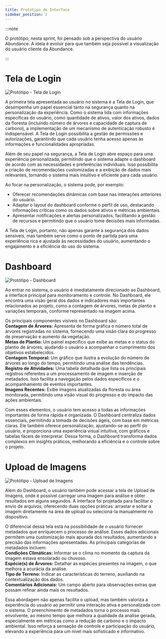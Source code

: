 ```yaml
---
title: Protótipo de Interface
sidebar_position: 2
---
```

:::note

O protótipo, nesta sprint, foi pensado sob a perspectiva do usuário Abundance. A ideia é evoluir para que também seja possível a visualização do usuário cliente da Abundance.

:::

# Tela de Login
![Protótipo - Tela de Login](/img/sprint-2/prototype/login.png)

A primeira tela apresentada ao usuário no sistema é a Tela de Login, que desempenha um papel essencial tanto na segurança quanto na personalização da experiência. Como o sistema lida com informações específicas do usuário, como quantidade de ativos, valor dos ativos, dados da floresta (incluindo número de árvores e capacidade de captura de carbono), a implementação de um mecanismo de autenticação robusto é indispensável. A Tela de Login possibilita a gestão de permissões e autorizações, garantindo que cada usuário tenha acesso apenas às informações e funcionalidades apropriadas.

Além de seu papel na segurança, a Tela de Login abre espaço para uma experiência personalizada, permitindo que o sistema adapte o dashboard de acordo com as necessidades e preferências individuais. Isso possibilita a criação de recomendações customizadas e a exibição de dados mais relevantes, tornando o sistema mais intuitivo e eficiente para cada usuário.

Ao focar na personalização, o sistema pode, por exemplo:

- Oferecer recomendações dinâmicas com base nas interações anteriores do usuário.
- Adaptar o layout do dashboard conforme o perfil de uso, destacando informações críticas como os dados sobre ativos e métricas ambientais.
- Apresentar notificações e alertas personalizados, facilitando a gestão de recursos e permitindo que o usuário tome decisões mais informadas.

A Tela de Login, portanto, não apenas garante a segurança dos dados sensíveis, mas também serve como o ponto de partida para uma experiência rica e ajustada às necessidades do usuário, aumentando o engajamento e a eficiência do uso do sistema.

# Dashboard
![Protótipo - Dashboard](/img/sprint-2/prototype/dash.png)

Ao entrar no sistema, o usuário é imediatamente direcionado ao Dashboard, a interface principal para monitoramento e controle. No Dashboard, ele encontra uma visão geral dos dados e indicadores mais importantes relacionados ao projeto, como a contagem de árvores, metas de plantio e variações temporais, conforme representado na imagem acima.

Os principais componentes visíveis no Dashboard são:  
**Contagem de Árvores:** Apresenta de forma gráfica o número total de árvores registradas no sistema, fornecendo uma visão clara do progresso de preservação e aumento da vegetação.  
**Metas de Plantio:** Um painel específico que exibe as metas e o status do plantio de árvores, ajudando o usuário a acompanhar o cumprimento dos objetivos estabelecidos.  
**Contagem Temporal:** Um gráfico que ilustra a evolução do número de árvores ao longo do tempo, permitindo uma análise das tendências.  
**Registro de Atividades:** Uma tabela detalhada que lista os principais registros referentes a um processamento de imagem e inserção de metadados. Isso facilita a navegação pelos dados específicos e o acompanhamento de eventos importantes.  
**Imagens Recentes:** Exibe imagens atualizadas da floresta ou área monitorada, permitindo uma visão visual do progresso e do impacto das ações ambientais.  

Com esses elementos, o usuário tem acesso a todas as informações importantes de forma rápida e organizada. O Dashboard centraliza dados essenciais, permitindo a tomada de decisões ágeis, com base em métricas claras. Ele também oferece personalização, ajustando-se ao perfil do usuário, e proporciona uma experiência visual intuitiva, com gráficos e tabelas fáceis de interpretar. Dessa forma, o Dashboard transforma dados complexos em insights práticos, melhorando a eficiência e o controle sobre o projeto.

# Upload de Imagens
![Protótipo - Upload de Imagens](/img/sprint-2/prototype/upload.png)

Além do Dashboard, o usuário também pode acessar a tela de Upload de Imagens, onde é possível carregar uma imagem para análise e obter resultados em alguns segundos. A interface foi projetada para facilitar o envio de arquivos, oferecendo duas opções práticas: arrastar e soltar a imagem diretamente na área de upload ou selecioná-la manualmente no dispositivo.

O diferencial dessa tela está na possibilidade de o usuário fornecer metadados que enriquecem o processo de análise. Esses dados adicionais permitem uma customização mais apurada dos resultados, aumentando a precisão das informações apresentadas. As principais categorias de metadados incluem:  
**Condições Climáticas:** Informar se o clima no momento da captura da imagem estava ensolarado ou chuvoso.  
**Espécie(s) de Árvores:** Detalhar as espécies presentes na imagem, o que melhora a acurácia da análise.  
**Tipo de Terreno:** Indicar as características do terreno, auxiliando na contextualização dos dados.  
**Comentários Adicionais:** Um campo aberto para observações extras que possam refinar ainda mais os resultados.  

Essa abordagem não apenas facilita o upload, mas também valoriza a experiência do usuário ao permitir uma interação ativa e personalizada com o sistema. O preenchimento de metadados torna o processo mais envolvente, ao mesmo tempo que melhora a qualidade da análise gerada, especialmente em métricas como a redução de carbono e o impacto ambiental. Isso reforça a sensação de controle e participação do usuário, elevando a experiência para um nível mais sofisticado e informativo.